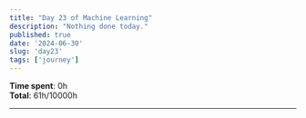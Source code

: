 ```yaml
---
title: "Day 23 of Machine Learning"
description: "Nothing done today."
published: true
date: '2024-06-30'
slug: 'day23'
tags: ['journey']
---
```

<script>
    import Image from '$lib/components/Image.svelte';
</script>

**Time spent**: 0h<br /> **Total**: 61h/10000h

___
